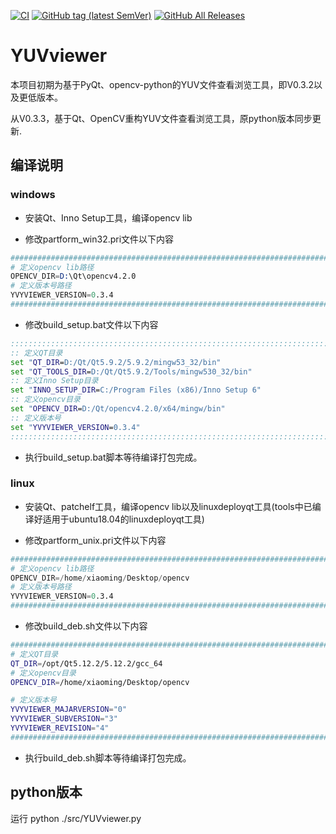 [![CI](https://github.com/zhiliao007/YUVviewer/actions/workflows/ci.yml/badge.svg?branch=master)](https://github.com/zhiliao007/YUVviewer/actions/workflows/ci.yml)
[![GitHub tag (latest SemVer)](https://img.shields.io/github/tag/QQxiaoming/YUVviewer.svg)](https://github.com/QQxiaoming/YUVviewer/releases)
[![GitHub All Releases](https://img.shields.io/github/downloads/QQxiaoming/YUVviewer/total.svg)](https://github.com/QQxiaoming/YUVviewer/releases)

# YUVviewer

本项目初期为基于PyQt、opencv-python的YUV文件查看浏览工具，即V0.3.2以及更低版本。

从V0.3.3，基于Qt、OpenCV重构YUV文件查看浏览工具，原python版本同步更新.

## 编译说明

### windows

- 安装Qt、Inno Setup工具，编译opencv lib

- 修改partform_win32.pri文件以下内容

```s
###############################################################################
# 定义opencv lib路径
OPENCV_DIR=D:\Qt\opencv4.2.0
# 定义版本号路径
YVYVIEWER_VERSION=0.3.4
###############################################################################
```

- 修改build_setup.bat文件以下内容

```bat
:::::::::::::::::::::::::::::::::::::::::::::::::::::::::::::::::::::::::::::::
:: 定义QT目录
set "QT_DIR=D:/Qt/Qt5.9.2/5.9.2/mingw53_32/bin"
set "QT_TOOLS_DIR=D:/Qt/Qt5.9.2/Tools/mingw530_32/bin"
:: 定义Inno Setup目录
set "INNO_SETUP_DIR=C:/Program Files (x86)/Inno Setup 6"
:: 定义opencv目录
set "OPENCV_DIR=D:/Qt/opencv4.2.0/x64/mingw/bin"
:: 定义版本号
set "YVYVIEWER_VERSION=0.3.4"
:::::::::::::::::::::::::::::::::::::::::::::::::::::::::::::::::::::::::::::::
```

- 执行build_setup.bat脚本等待编译打包完成。

### linux

- 安装Qt、patchelf工具，编译opencv lib以及linuxdeployqt工具(tools中已编译好适用于ubuntu18.04的linuxdeployqt工具)

- 修改partform_unix.pri文件以下内容

```s
###############################################################################
# 定义opencv lib路径
OPENCV_DIR=/home/xiaoming/Desktop/opencv
# 定义版本号路径
YVYVIEWER_VERSION=0.3.4
###############################################################################
```

- 修改build_deb.sh文件以下内容

```sh
###############################################################################
# 定义QT目录
QT_DIR=/opt/Qt5.12.2/5.12.2/gcc_64
# 定义opencv目录
OPENCV_DIR=/home/xiaoming/Desktop/opencv

# 定义版本号
YVYVIEWER_MAJARVERSION="0"
YVYVIEWER_SUBVERSION="3"
YVYVIEWER_REVISION="4"
###############################################################################
```

- 执行build_deb.sh脚本等待编译打包完成。

## python版本

运行 python ./src/YUVviewer.py
